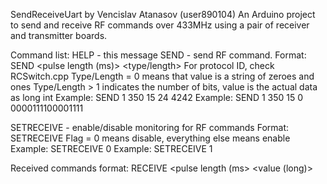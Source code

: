 SendReceiveUart by Vencislav Atanasov (user890104)
An Arduino project to send and receive RF commands over 433MHz using a pair of receiver and transmitter boards.

Command list:
HELP - this message
SEND - send RF command.
Format: SEND <protocol> <pulse length (ms)> <repeat times> <type/length> <value>
For protocol ID, check RCSwitch.cpp
Type/Length = 0 means that value is a string of zeroes and ones
Type/Length > 1 indicates the number of bits, value is the actual data as long int
Example: SEND 1 350 15 24 4242
Example: SEND 1 350 15 0 0000111100001111

SETRECEIVE - enable/disable monitoring for RF commands
Format: SETRECEIVE <flag>
Flag = 0 means disable, everything else means enable
Example: SETRECEIVE 0
Example: SETRECEIVE 1

Received commands format:
RECEIVE <protocol> <pulse length (ms> <number of bits> <value (long)>
